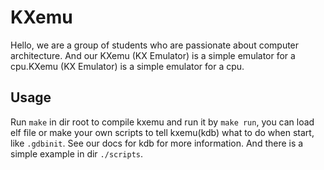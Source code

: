 # KXemu

Hello, we are a group of students who are passionate about computer architecture. And our KXemu (KX Emulator) is a simple emulator for a cpu.KXemu (KX Emulator) is a simple emulator for a cpu.

## Usage

Run `make` in dir root to compile kxemu and run it by `make run`, you can load elf file or make your own scripts to tell kxemu(kdb) what to do when start, like `.gdbinit`. See our docs for kdb for more information. And there is a simple example in dir `./scripts`.
